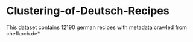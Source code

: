 # Clustering-of-Deutsch-Recipes
This dataset contains 12190 german recipes with metadata crawled from chefkoch.de*.
